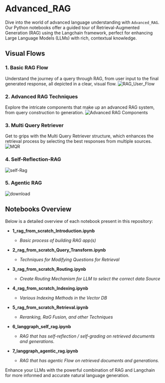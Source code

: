 # Advanced_RAG

Dive into the world of advanced language understanding with `Advanced_RAG`. Our Python notebooks offer a guided tour of Retrieval-Augmented Generation (RAG) using the Langchain framework, perfect for enhancing Large Language Models (LLMs) with rich, contextual knowledge.

## Visual Flows

### 1. Basic RAG Flow
Understand the journey of a query through RAG, from user input to the final generated response, all depicted in a clear, visual flow.
![RAG_User_Flow](https://github.com/NisaarAgharia/RAG_From_Scratch/assets/22457544/dc390fc3-5c41-4c8e-b16e-268606a8f4ed)

### 2. Advanced RAG Techniques
Explore the intricate components that make up an advanced RAG system, from query construction to generation.
![Advanced RAG Components](https://github.com/NisaarAgharia/RAG_From_Scratch/assets/22457544/281e8c66-a33f-485f-ad75-e8d450ccba98)

### 3. Multi Query Retriever
Get to grips with the Multi Query Retriever structure, which enhances the retrieval process by selecting the best responses from multiple sources.
![MQR](https://github.com/NisaarAgharia/RAG_From_Scratch/assets/22457544/5c0db3f0-59e4-4278-af6f-4120a3bb5637)

### 4. Self-Reflection-RAG
![self-Rag](https://github.com/NisaarAgharia/Advanced_RAG/assets/22457544/2e58751b-c986-4137-8f85-9294301c3f79)

### 5. Agentic RAG
![download](https://github.com/NisaarAgharia/Advanced_RAG/assets/22457544/4258e17e-7dfa-48da-a5b5-753b3de5d1bc)

## Notebooks Overview

Below is a detailed overview of each notebook present in this repository:

- **1_rag_from_scratch_Introduction.ipynb**
  - _Basic process of building RAG app(s)_

- **2_rag_from_scratch_Query_Transform.ipynb**
  - _Techniques for Modifying Questions for Retrieval_

- **3_rag_from_scratch_Routing.ipynb**
  - _Create Routing Mechanism for LLM to select the correct data Source_

- **4_rag_from_scratch_Indexing.ipynb**
  - _Various Indexing Methods in the Vector DB_

- **5_rag_from_scratch_Retrieval.ipynb**
  - _Reranking, RaG Fusion, and other Techniques_
 
- **6_langgraph_self_rag.ipynb**
  - _RAG that has self-reflection / self-grading on retrieved documents and generations._
    
- **7_langgraph_agentic_rag.ipynb**
  - _RAG that has agentic Flow on retrieved documents and generations._


Enhance your LLMs with the powerful combination of RAG and Langchain for more informed and accurate natural language generation.
